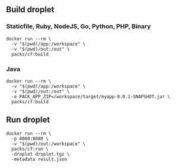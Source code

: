 


## Build droplet

### Staticfile, Ruby, NodeJS, Go, Python, PHP, Binary

```
docker run --rm \
  -v "$(pwd)/app:/workspace" \
  -v "$(pwd)/out:/out" \
  packs/cf:build
```

### Java

```
docker run --rm \
  -v "$(pwd)/app:/workspace" \
  -v "$(pwd)/out:/out" \
  -e PACK_APP_ZIP=/workspace/target/myapp-0.0.1-SNAPSHOT.jar \
  packs/cf:build
```

## Run droplet

```
docker run --rm \
  -p 8080:8080 \
  -v "$(pwd)/out:/workspace" \
  packs/cf:run \
  -droplet droplet.tgz \
  -metadata result.json
```